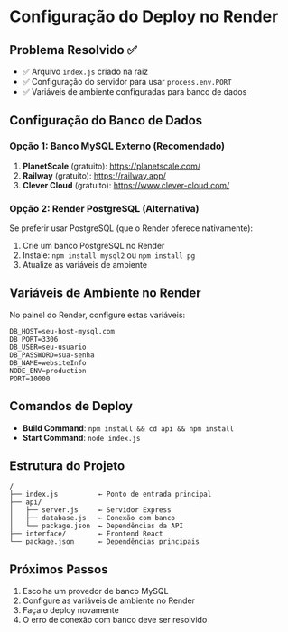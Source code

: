# Configuração do Deploy no Render

## Problema Resolvido ✅
- ✅ Arquivo `index.js` criado na raiz
- ✅ Configuração do servidor para usar `process.env.PORT`
- ✅ Variáveis de ambiente configuradas para banco de dados

## Configuração do Banco de Dados

### Opção 1: Banco MySQL Externo (Recomendado)
1. **PlanetScale** (gratuito): https://planetscale.com/
2. **Railway** (gratuito): https://railway.app/
3. **Clever Cloud** (gratuito): https://www.clever-cloud.com/

### Opção 2: Render PostgreSQL (Alternativa)
Se preferir usar PostgreSQL (que o Render oferece nativamente):
1. Crie um banco PostgreSQL no Render
2. Instale: `npm install mysql2` ou `npm install pg`
3. Atualize as variáveis de ambiente

## Variáveis de Ambiente no Render

No painel do Render, configure estas variáveis:

```
DB_HOST=seu-host-mysql.com
DB_PORT=3306
DB_USER=seu-usuario
DB_PASSWORD=sua-senha
DB_NAME=websiteInfo
NODE_ENV=production
PORT=10000
```

## Comandos de Deploy

- **Build Command**: `npm install && cd api && npm install`
- **Start Command**: `node index.js`

## Estrutura do Projeto

```
/
├── index.js          ← Ponto de entrada principal
├── api/
│   ├── server.js     ← Servidor Express
│   ├── database.js   ← Conexão com banco
│   └── package.json  ← Dependências da API
├── interface/        ← Frontend React
└── package.json      ← Dependências principais
```

## Próximos Passos

1. Escolha um provedor de banco MySQL
2. Configure as variáveis de ambiente no Render
3. Faça o deploy novamente
4. O erro de conexão com banco deve ser resolvido
